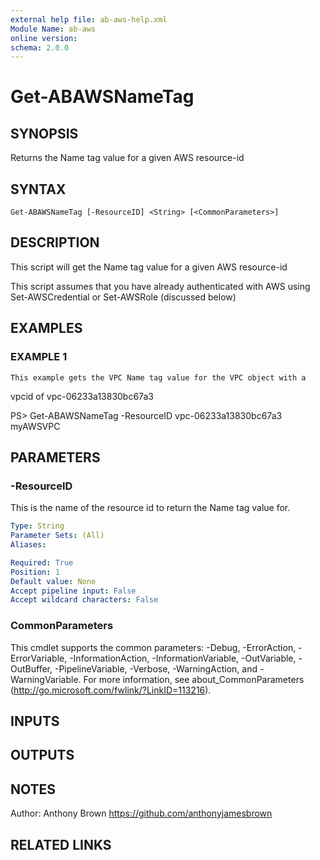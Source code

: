 ```yaml
---
external help file: ab-aws-help.xml
Module Name: ab-aws
online version:
schema: 2.0.0
---
```


# Get-ABAWSNameTag

## SYNOPSIS
Returns the Name tag value for a given AWS resource-id

## SYNTAX

```
Get-ABAWSNameTag [-ResourceID] <String> [<CommonParameters>]
```

## DESCRIPTION
This script will get the Name tag value for a given AWS resource-id

This script assumes that you have already authenticated with AWS using
Set-AWSCredential or Set-AWSRole (discussed below)

## EXAMPLES

### EXAMPLE 1
```
This example gets the VPC Name tag value for the VPC object with a
```

vpcid of vpc-06233a13830bc67a3

PS\> Get-ABAWSNameTag -ResourceID vpc-06233a13830bc67a3
myAWSVPC

## PARAMETERS

### -ResourceID
This is the name of the resource id to return the Name tag value for.

```yaml
Type: String
Parameter Sets: (All)
Aliases:

Required: True
Position: 1
Default value: None
Accept pipeline input: False
Accept wildcard characters: False
```

### CommonParameters
This cmdlet supports the common parameters: -Debug, -ErrorAction, -ErrorVariable, -InformationAction, -InformationVariable, -OutVariable, -OutBuffer, -PipelineVariable, -Verbose, -WarningAction, and -WarningVariable.
For more information, see about_CommonParameters (http://go.microsoft.com/fwlink/?LinkID=113216).

## INPUTS

## OUTPUTS

## NOTES
Author: Anthony Brown
https://github.com/anthonyjamesbrown

## RELATED LINKS
